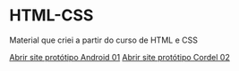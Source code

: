 # HTML-CSS
 Material que criei a partir do curso de HTML e CSS
 
<a target="blank" href="https://arthurfcosmo.github.io/HTML-CSS/2.CSS/Desafio.ex022-CSS-Site-Simples/site-teste.html">Abrir site protótipo Android 01</a>
<a target="blank" href="https://arthurfcosmo.github.io/HTML-CSS/2.CSS/Desafio.ex023-CSS-Site-com-background/site-cordel-background">Abrir site protótipo Cordel 02</a>
